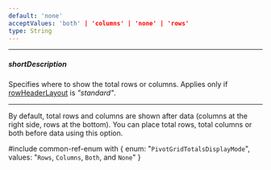 ```yaml
---
default: 'none'
acceptValues: 'both' | 'columns' | 'none' | 'rows'
type: String
---
```

---
##### shortDescription
Specifies where to show the total rows or columns. Applies only if [rowHeaderLayout](/api-reference/10%20UI%20Widgets/dxPivotGrid/1%20Configuration/rowHeaderLayout.md '/Documentation/ApiReference/UI_Widgets/dxPivotGrid/Configuration/#rowHeaderLayout') is *"standard"*.

---
By default, total rows and columns are shown after data (columns at the right side, rows at the bottom). You can place total rows, total columns or both before data using this option.

#include common-ref-enum with {
    enum: "`PivotGridTotalsDisplayMode`",
    values: "`Rows`, `Columns`, `Both`, and `None`"
}